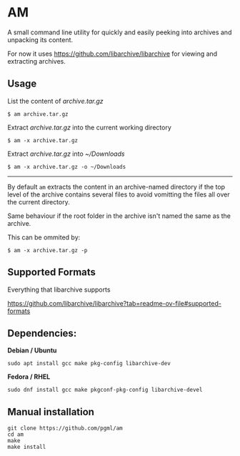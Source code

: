# AM

A small command line utility for quickly and easily peeking into archives and unpacking its content.

For now it uses https://github.com/libarchive/libarchive for viewing and extracting archives.


## Usage

List the content of *archive.tar.gz*
```
$ am archive.tar.gz
```

Extract *archive.tar.gz* into the current working directory
```
$ am -x archive.tar.gz
```
Extract *archive.tar.gz* into *~/Downloads*
```
$ am -x archive.tar.gz -o ~/Downloads
```
---

By default `am` extracts the content in an archive-named directory if
the top level of the archive contains several files to avoid vomitting
the files all over the current directory.

Same behaviour if the root folder in the archive isn't named the same as the archive.

This can be ommited by:
```
$ am -x archive.tar.gz -p
```



## Supported Formats

Everything that libarchive supports

https://github.com/libarchive/libarchive?tab=readme-ov-file#supported-formats


## Dependencies:

**Debian / Ubuntu**

```
sudo apt install gcc make pkg-config libarchive-dev
```

**Fedora / RHEL**

```
sudo dnf install gcc make pkgconf-pkg-config libarchive-devel
```


## Manual installation
```
git clone https://github.com/pgml/am
cd am
make
make install
```

